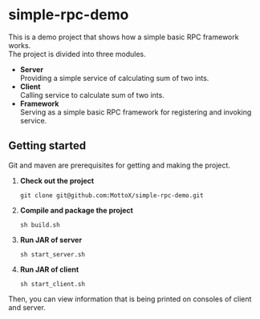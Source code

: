 # simple-rpc-demo
This is a demo project that shows how a simple basic RPC framework works.  
The project is divided into three modules. 
* **Server**  
Providing a simple service of calculating sum of two ints.
* **Client**  
Calling service to calculate sum of two ints.
* **Framework**  
Serving as a simple basic RPC framework for registering and invoking service.

## Getting started

Git and maven are prerequisites for getting and making the project.

1. **Check out the project**

    ```shell
    git clone git@github.com:MottoX/simple-rpc-demo.git
    ```
        
2. **Compile and package the project**

    ```shell
    sh build.sh
    ```
        
3. **Run JAR of server**

    ```shell
    sh start_server.sh
    ```
    
4. **Run JAR of client**

    ```shell
    sh start_client.sh
    ```

Then, you can view information that is being printed on consoles of client and server.
